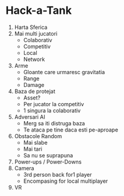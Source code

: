 # Hack-a-Tank
1. Harta Sferica
2. Mai multi jucatori
	- Colaborativ
	- Competitiv
	- Local
	- Network
3. Arme
	- Gloante care urmaresc gravitatia
	- Range
	- Damage
4. Baza de protejat
	- Asset?
	- Per jucator la competitiv
	- 1 singura la colaborativ 
5. Adversari AI
	- Merg sa iti distruga baza
	- Te ataca pe tine daca esti pe-aproape
6. Obstacole Random
	- Mai slabe
	- Mai tari
	- Sa nu se suprapuna
7. Power-ups / Power-Downs
8. Camera
	- 3rd person back for1 player
	- Encompasing for local multiplayer
10. VR
